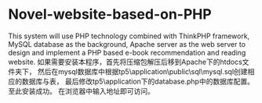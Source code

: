 # Novel-website-based-on-PHP
This system will use PHP technology combined with ThinkPHP framework, MySQL database as the background, 
Apache server as the web server to design and implement a PHP based e-book recommendation and reading website.
  如果需要安装本程序，首先将压缩包解压后移到Apache下的htdocs文件夹下，
  然后在mysql数据库中根据tp5\application\public\sql\mysql.sql创建相应的数据库与表，
  最后修改tp5\application下的database.php中的数据库配置。至此安装成功。
  在浏览器中输入地址即可访问。
